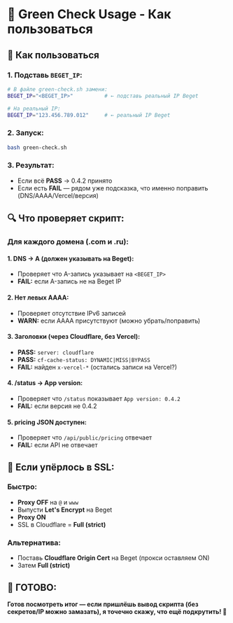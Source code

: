 # 🚀 Green Check Usage - Как пользоваться

## **🔧 Как пользоваться**

### **1. Подставь `BEGET_IP`:**
```bash
# В файле green-check.sh замени:
BEGET_IP="<BEGET_IP>"          # ← подставь реальный IP Beget

# На реальный IP:
BEGET_IP="123.456.789.012"     # ← реальный IP Beget
```

### **2. Запуск:**
```bash
bash green-check.sh
```

### **3. Результат:**
- Если всё **PASS** → 0.4.2 принято
- Если есть **FAIL** — рядом уже подсказка, что именно поправить (DNS/AAAA/Vercel/версия)

## **🔍 Что проверяет скрипт:**

### **Для каждого домена (.com и .ru):**

#### **1. DNS → A (должен указывать на Beget):**
- Проверяет что A-запись указывает на `<BEGET_IP>`
- **FAIL:** если A-запись не на Beget IP

#### **2. Нет левых AAAA:**
- Проверяет отсутствие IPv6 записей
- **WARN:** если AAAA присутствуют (можно убрать/поправить)

#### **3. Заголовки (через Cloudflare, без Vercel):**
- **PASS:** `server: cloudflare`
- **PASS:** `cf-cache-status: DYNAMIC|MISS|BYPASS`
- **FAIL:** найден `x-vercel-*` (остались записи на Vercel?)

#### **4. /status → App version:**
- Проверяет что `/status` показывает `App version: 0.4.2`
- **FAIL:** если версия не 0.4.2

#### **5. pricing JSON доступен:**
- Проверяет что `/api/public/pricing` отвечает
- **FAIL:** если API не отвечает

## **🚨 Если упёрлось в SSL:**

### **Быстро:**
- **Proxy OFF** на `@` и `www`
- Выпусти **Let's Encrypt** на Beget
- **Proxy ON**
- SSL в Cloudflare = **Full (strict)**

### **Альтернатива:**
- Поставь **Cloudflare Origin Cert** на Beget (прокси оставляем ON)
- Затем **Full (strict)**

## **🎯 ГОТОВО:**

**Готов посмотреть итог — если пришлёшь вывод скрипта (без секретов/IP можно замазать), я точечно скажу, что ещё подкрутить! 🚀**

